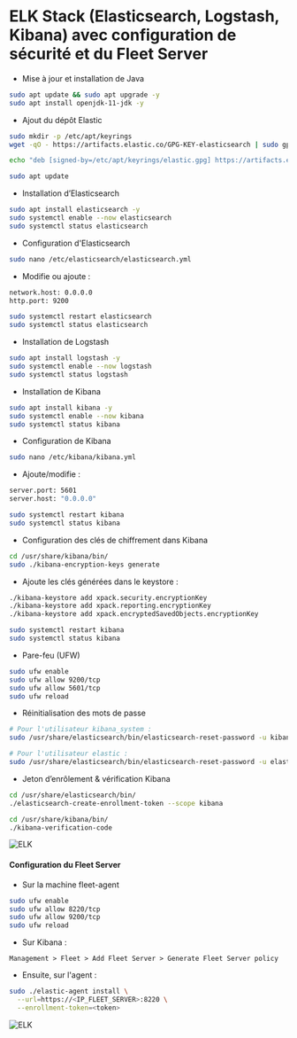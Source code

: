 # ELK Stack (Elasticsearch, Logstash, Kibana) avec configuration de sécurité et du Fleet Server

- Mise à jour et installation de Java

```sh
sudo apt update && sudo apt upgrade -y
sudo apt install openjdk-11-jdk -y
```

- Ajout du dépôt Elastic

```sh
sudo mkdir -p /etc/apt/keyrings
wget -qO - https://artifacts.elastic.co/GPG-KEY-elasticsearch | sudo gpg --dearmor -o /etc/apt/keyrings/elastic.gpg

echo "deb [signed-by=/etc/apt/keyrings/elastic.gpg] https://artifacts.elastic.co/packages/8.x/apt stable main" | sudo tee /etc/apt/sources.list.d/elastic-8.x.list

sudo apt update
```

- Installation d’Elasticsearch

```sh
sudo apt install elasticsearch -y
sudo systemctl enable --now elasticsearch
sudo systemctl status elasticsearch
```

- Configuration d'Elasticsearch

```sh
sudo nano /etc/elasticsearch/elasticsearch.yml
```

- Modifie ou ajoute :

```sh
network.host: 0.0.0.0
http.port: 9200
```

```sh
sudo systemctl restart elasticsearch
sudo systemctl status elasticsearch
```

- Installation de Logstash

```sh
sudo apt install logstash -y
sudo systemctl enable --now logstash
sudo systemctl status logstash
```

- Installation de Kibana

```sh
sudo apt install kibana -y
sudo systemctl enable --now kibana
sudo systemctl status kibana
```

- Configuration de Kibana

```sh
sudo nano /etc/kibana/kibana.yml
```

- Ajoute/modifie :

```sh
server.port: 5601
server.host: "0.0.0.0"
```

```sh
sudo systemctl restart kibana
sudo systemctl status kibana
```

- Configuration des clés de chiffrement dans Kibana

```sh
cd /usr/share/kibana/bin/
sudo ./kibana-encryption-keys generate
```

- Ajoute les clés générées dans le keystore :

```sh
./kibana-keystore add xpack.security.encryptionKey
./kibana-keystore add xpack.reporting.encryptionKey
./kibana-keystore add xpack.encryptedSavedObjects.encryptionKey
```

```sh
sudo systemctl restart kibana
sudo systemctl status kibana
```

- Pare-feu (UFW)

```sh
sudo ufw enable
sudo ufw allow 9200/tcp
sudo ufw allow 5601/tcp
sudo ufw reload
```

- Réinitialisation des mots de passe

```sh
# Pour l'utilisateur kibana_system :
sudo /usr/share/elasticsearch/bin/elasticsearch-reset-password -u kibana_system

# Pour l'utilisateur elastic :
sudo /usr/share/elasticsearch/bin/elasticsearch-reset-password -u elastic
```

- Jeton d’enrôlement & vérification Kibana

```sh
cd /usr/share/elasticsearch/bin/
./elasticsearch-create-enrollment-token --scope kibana

cd /usr/share/kibana/bin/
./kibana-verification-code
```

![ELK](/Elastic_Stack_Ubuntu/assets/01.png)

#### Configuration du Fleet Server

- Sur la machine fleet-agent

```sh
sudo ufw enable
sudo ufw allow 8220/tcp
sudo ufw allow 9200/tcp
sudo ufw reload
```

- Sur Kibana :

`Management > Fleet > Add Fleet Server > Generate Fleet Server policy`

- Ensuite, sur l'agent :

```sh
sudo ./elastic-agent install \
  --url=https://<IP_FLEET_SERVER>:8220 \
  --enrollment-token=<token>
```

![ELK](/Elastic_Stack_Ubuntu/assets/02.png)
